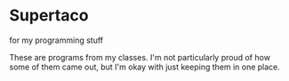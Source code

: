 # Supertaco
for my programming stuff

These are programs from my classes.  I'm not particularly proud of how some of them came out, but I'm okay with just keeping them in one place.

